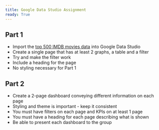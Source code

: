 ```yaml
---
title: Google Data Studio Assignment
ready: True
---
```


## Part 1
- Import the [top 500 IMDB movies data](imdb_top500_movies_list.csv) into Google Data Studio
- Create a single page that has at least 2 graphs, a table and a filter
- Try and make the filter work
- Include a heading for the page
- No styling necessary for Part 1

## Part 2
- Create a 2-page dashboard conveying different information on each page
- Styling and theme is important -  keep it consistent
- You must have filters on each page and KPIs on at least 1 page
- You must have a heading for each page describing what is shown
- Be able to present each dashboard to the group
